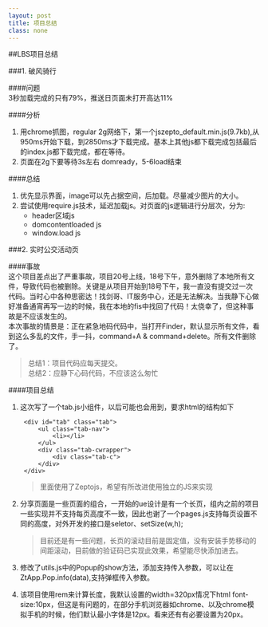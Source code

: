 ```yaml
---
layout: post
title: 项目总结
class: none
---
```


##LBS项目总结

###1. 破风骑行

####问题   
3秒加载完成的只有79%，推送日页面未打开高达11%

####分析   
1. 用chrome抓图，regular 2g网络下，第一个jszepto_default.min.js(9.7kb),从950ms开始下载，到2850ms才下载完成。基本上其他js都下载完成包括最后的index.js都下载完成，都在等待。
2. 页面在2g下要等待3s左右 domready，5-6load结束

####总结   
1. 优先显示界面，image可以先占据空间，后加载。尽量减少图片的大小。
2. 尝试使用require.js技术，延迟加载js。对页面的js逻辑进行分层次，分为:    
    + header区域js
    + domcontentloaded js
    + window.load js
   
###2. 实时公交活动页      

####事故      
这个项目差点出了严重事故，项目20号上线，18号下午，意外删除了本地所有文件，导致代码也被删除。关键是从项目开始到18号下午，我一直没有提交过一次代码。当时心中各种思密达！找剑哥、IT服务中心，还是无法解决。当我静下心做好准备通宵再写一边的时候，我在本地的fis中找回了代码！太侥幸了，但这种事故是不应该发生的。    
本次事故的情景是：正在紧急地码代码中，当打开Finder，默认显示所有文件，看到这么多乱的文件，手一抖，command+A & command+delete。所有文件删除了。
> 总结1：项目代码应每天提交。    
> 总结2：应静下心码代码，不应该这么匆忙

####项目总结

1. 这次写了一个tab.js小组件，以后可能也会用到，要求html的结构如下 

        <div id="tab" class="tab">
            <ul class="tab-nav">
                <li></li>
            </ul>
            <div class="tab-cwrapper">
                <div class="tab-c">
            </div>
        </div>

    >里面使用了Zeptojs，希望有所改进使用独立的JS来实现

2. 分享页面是一些页面的组合，一开始的ue设计是有一个长页，组内之前的项目一些实现并不支持每页高度不一致，因此也谢了一个pages.js支持每页设置不同的高度，对外开发的接口是seletor、setSize(w,h);  
    >目前还是有一些问题，长页的滚动目前是固定值，没有安装手势移动的间距滚动，目前做的验证码已实现此效果，希望能尽快添加进去。
3. 修改了utils.js中的Popup的show方法，添加支持传入参数，可以让在ZtApp.Pop.info(data),支持弹框传入参数。
4. 该项目使用rem来计算长度，我默认设置的width=320px情况下html font-size:10px，但这是有问题的，在部分手机浏览器如chrome、以及chrome模拟手机的时候，他们默认最小字体是12px。看来还有有必要设置为20px。


